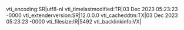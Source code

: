 vti_encoding:SR|utf8-nl
vti_timelastmodified:TR|03 Dec 2023 05:23:23 -0000
vti_extenderversion:SR|12.0.0.0
vti_cacheddtm:TX|03 Dec 2023 05:23:23 -0000
vti_filesize:IR|5492
vti_backlinkinfo:VX|
